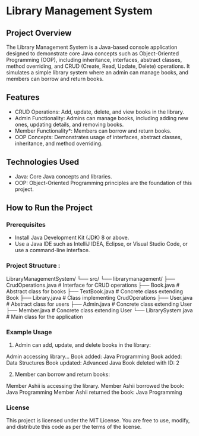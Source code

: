 # Library Management System

## Project Overview

The Library Management System is a Java-based console application designed to demonstrate core Java concepts such as Object-Oriented Programming (OOP), including inheritance, interfaces, abstract classes, method overriding, and CRUD (Create, Read, Update, Delete) operations. It simulates a simple library system where an admin can manage books, and members can borrow and return books.

## Features

- CRUD Operations: Add, update, delete, and view books in the library.
- Admin Functionality: Admins can manage books, including adding new ones, updating details, and removing books.
- Member Functionality*: Members can borrow and return books.
- OOP Concepts: Demonstrates usage of interfaces, abstract classes, inheritance, and method overriding.

## Technologies Used

- Java: Core Java concepts and libraries.
- OOP: Object-Oriented Programming principles are the foundation of this project.

## How to Run the Project

### Prerequisites

- Install Java Development Kit (JDK) 8 or above.
- Use a Java IDE such as IntelliJ IDEA, Eclipse, or Visual Studio Code, or use a command-line interface.



### Project Structure :

LibraryManagementSystem/
└── src/
    └── librarymanagement/
        ├── CrudOperations.java  # Interface for CRUD operations
        ├── Book.java            # Abstract class for books
        ├── TextBook.java        # Concrete class extending Book
        ├── Library.java         # Class implementing CrudOperations
        ├── User.java            # Abstract class for users
        ├── Admin.java           # Concrete class extending User
        ├── Member.java          # Concrete class extending User
        └── LibrarySystem.java   # Main class for the application



### Example Usage

1. Admin can add, update, and delete books in the library:

Admin accessing library...
Book added: Java Programming
Book added: Data Structures
Book updated: Advanced Java
Book deleted with ID: 2

2. Member can borrow and return books:

Member Ashii is accessing the library.
Member Ashii borrowed the book: Java Programming
Member Ashii returned the book: Java Programming


### License
This project is licensed under the MIT License. You are free to use, modify, and distribute this code as per the terms of the license.









